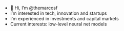 - 👋 Hi, I’m @themarcosf
- I’m interested in tech, innovation and startups
- I’m experienced in investments and capital markets
- Current interests: low-level neural net models
